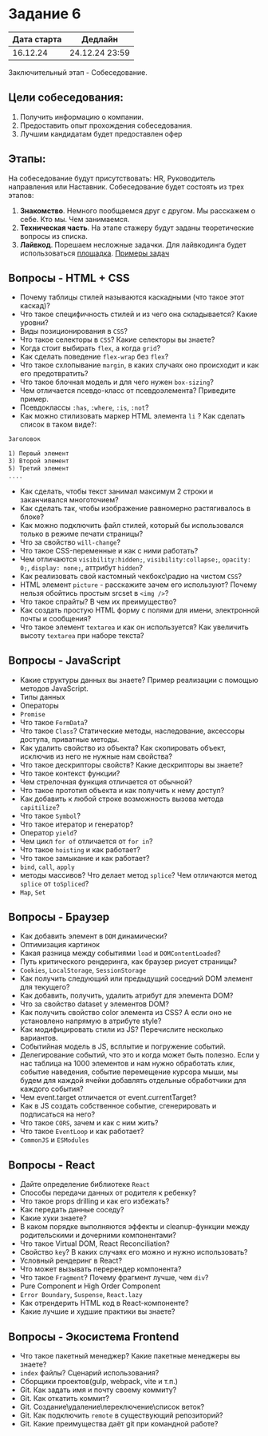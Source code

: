 # Задание 6

| Дата старта | Дедлайн        |
|-------------|----------------|
| 16.12.24    | 24.12.24 23:59 |

Заключительный этап - Собеседование.   

## Цели собеседования:
1. Получить информацию о компании.
2. Предоставить опыт прохождения собеседования.
3. Лучшим кандидатам будет предоставлен офер

## Этапы:

На собеседование будут присутствовать: HR, Руководитель направления или Наставник. Собеседование будет состоять из трех этапов:

1. **Знакомство**. Немного пообщаемся друг с другом. Мы расскажем о себе. Кто мы. Чем занимаемся. 
2. **Техническая часть**. На этапе стажеру будут заданы теоретические вопросы из списка. 
3. **Лайвкод**. Порешаем несложные задачки. Для лайвкодинга будет использоваться [площадка](https://onecompiler.com/). [Примеры задач](https://www.codewars.com/kata/search/javascript?q=&r%5B%5D=-7&tags=Algorithms&beta=false)

## Вопросы - HTML + CSS
- Почему таблицы стилей называются каскадными (что такое этот каскад)?
- Что такое специфичность стилей и из чего она складывается? Какие уровни?
- Виды позиционирования в `CSS`?
- Что такое селекторы в `CSS`? Какие селекторы вы знаете? 
- Когда стоит выбирать `flex`, а когда `grid`?
- Как сделать поведение `flex-wrap` без `flex`?
- Что такое схлопывание `margin`, в каких случаях оно происходит и как его предотвратить?
- Что такое блочная модель и для чего нужен `box-sizing`?
- Чем отличается псевдо-класс от псевдоэлемента? Приведите пример.
- Псевдоклассы `:has`, `:where`, `:is`, `:not`?
- Как можно стилизовать маркер HTML элемента `li` ? Как сделать список в таком виде?: 
```html
Заголовок

1) Первый элемент
3) Второй элемент
5) Третий элемент
....
```
- Как сделать, чтобы текст занимал максимум 2 строки и заканчивался многоточием?
- Как сделать так, чтобы изображение равномерно растягивалось в блоке?
- Как можно подключить файл стилей, который бы использовался только в режиме печати страницы?
- Что за свойство `will-change`?
- Что такое CSS-переменные и как с ними работать?
- Чем отличаются `visibility:hidden;`, `visibility:collapse;`, `opacity: 0;`, `display: none;`, аттрибут `hidden`?
- Как реализовать свой кастомный чекбокс\радио на чистом `CSS`?
- HTML элемент `picture` - расскажите зачем его используют? Почему нельзя обойтись простым srcset в `<img />`?
- Что такое спрайты? В чем их преимущество?
- Как создать простую HTML форму с полями для имени, электронной почты и сообщения?
- Что такое элемент `textarea` и как он используется? Как увеличить высоту `textarea` при наборе текста?

## Вопросы - JavaScript
- Какие структуры данных вы знаете? Пример реализации с помощью методов JavaScript.
- Типы данных
- Операторы
- `Promise`
- Что такое `FormData`?
- Что такое `Class`? Статические методы, наследование, аксессоры доступа, приватные методы.
- Как удалить свойство из объекта? Как скопировать объект, исключив из него не нужные нам свойства?
- Что такое дескрипторы свойств? Какие дескрипторы вы знаете?
- Что такое контекст функции?
- Чем стрелочная функция отличается от обычной?
- Что такое прототип объекта и как получить к нему доступ?
- Как добавить к любой строке возможность вызова метода `capitilize`?
- Что такое `Symbol`?
- Что такое итератор и генератор?
- Оператор `yield`?
- Чем цикл `for of` отличается от `for in`?
- Что такое `hoisting` и как работает?
- Что такое замыкание и как работает?
- `bind`, `call`, `apply`
- методы массивов? Что делает метод `splice`? Чем отличаются метод `splice` от `toSpliced`?
- `Map`, `Set`

## Вопросы - Браузер
- Как добавить элемент в `DOM` динамически?
- Оптимизация картинок
- Какая разница между событиями `load` и `DOMContentLoaded`?
- Путь критического рендеринга, как браузер рисует страницы?
- `Cookies`, `LocalStorage`, `SessionStorage`
- Как получить следующий или предыдущий соседний DOM элемент для текущего?
- Как добавить, получить, удалить атрибут для элемента DOM?
- Что за свойство dataset у элементов DOM?
- Как получить свойство color элемента из CSS? А если оно не установлено напрямую в атрибуте style?
- Как модифицировать стили из JS? Перечислите несколько вариантов.
- Событийная модель в JS, всплытие и погружение событий.
- Делегирование событий, что это и когда может быть полезно. Если у нас таблица на 1000 элементов и нам нужно обработать клик, событие наведения, событие перемещение курсора мыши, мы будем для каждой ячейки добавлять отдельные обработчики для каждого события?
- Чем event.target отличается от event.currentTarget?
- Как в JS создать собственное событие, сгенерировать и подписаться на него?
- Что такое `CORS`, зачем и как с ним жить?
- Что такое `EventLoop` и как работает?
- `CommonJS` и `ESModules`

## Вопросы - React
- Дайте определение библиотеке `React`
- Способы передачи данных от родителя к ребенку?
- Что такое props drilling и как его избежать?
- Как передать данные соседу?
- Какие хуки знаете?
- В каком порядке выполняются эффекты и cleanup-функции между родительскими и дочерними компонентами?
- Что такое Virtual DOM, React Reconciliation?
- Свойство `key`? В каких случаях его можно и нужно использовать?
- Условный рендеринг в React?
- Что может вызывать перерендер компонента?
- Что такое `Fragment`? Почему фрагмент лучше, чем `div`?
- Pure Component и High Order Component
- `Error Boundary`, `Suspense`, `React.lazy`
- Как отрендерить HTML код в React-компоненте?
- Какие лучшие и худшие практики вы знаете?

## Вопросы - Экосистема Frontend
- Что такое пакетный менеджер? Какие пакетные менеджеры вы знаете?
- `index` файлы? Сценарий использования?
- Сборщики проектов(gulp, webpack, vite и т.п.)
- Git. Как задать имя и почту своему коммиту?
- Git. Как откатить коммит?
- Git. Создание\удаление\переключение\список веток?
- Git. Как подключить `remote` в существующий репозиторий?  
- Git. Какие преимущества даёт git при командной работе?
